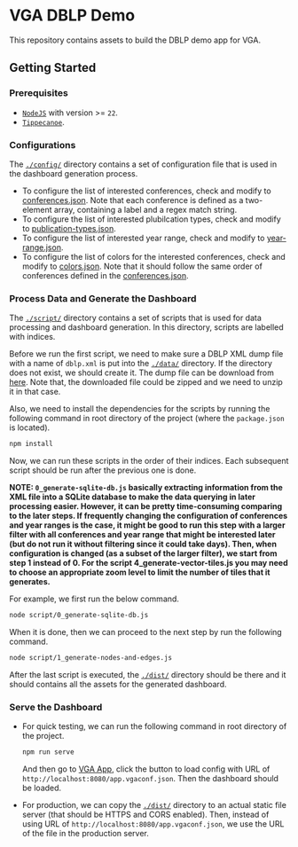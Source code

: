 # VGA DBLP Demo

This repository contains assets to build the DBLP demo app for VGA.

## Getting Started

### Prerequisites

- [`NodeJS`](https://nodejs.org/) with version >= `22`.
- [`Tippecanoe`](https://github.com/mapbox/tippecanoe).

### Configurations

The [`./config/`](./config/) directory contains a set of configuration file that
is used in the dashboard generation process.

- To configure the list of interested conferences, check and modify to
  [conferences.json](./config/conferences.json). Note that each conference is
  defined as a two-element array, containing a label and a regex match string.
- To configure the list of interested plubilcation types, check and modify to
  [publication-types.json](./config/publication-types.json).
- To configure the list of interested year range, check and modify to
  [year-range.json](./config/year-range.json).
- To configure the list of colors for the interested conferences, check and
  modify to [colors.json](./config/colors.json). Note that it should follow the
  same order of conferences defined in the
  [conferences.json](./config/conferences.json).

### Process Data and Generate the Dashboard

The [`./script/`](./script/) directory contains a set of scripts that is used
for data processing and dashboard generation. In this directory, scripts are
labelled with indices.

Before we run the first script, we need to make sure a DBLP XML dump file with a
name of `dblp.xml` is put into the [`./data/`](./data/) directory. If the
directory does not exist, we should create it. The dump file can be download
from [here](https://dblp.org/xml/). Note that, the downloaded file could be
zipped and we need to unzip it in that case.

Also, we need to install the dependencies for the scripts by running the
following command in root directory of the project (where the `package.json` is
located).

```sh
npm install
```

Now, we can run these scripts in the order of their indices. Each subsequent
script should be run after the previous one is done.

**NOTE: `0_generate-sqlite-db.js` basically extracting information from the XML
file into a SQLite database to make the data querying in later processing
easier. However, it can be pretty time-consuming comparing to the later steps.
If frequently changing the configuration of conferences and year ranges is the
case, it might be good to run this step with a larger filter with all
conferences and year range that might be interested later (but do not run it
without filtering since it could take days). Then, when configuration is changed
(as a subset of the larger filter), we start from step 1 instead of 0. For the script 4_generate-vector-tiles.js you may need to choose an appropriate zoom level to limit the number of tiles that it generates.** 

For example, we first run the below command.

```sh
node script/0_generate-sqlite-db.js
```

When it is done, then we can proceed to the next step by run the following
command.

```sh
node script/1_generate-nodes-and-edges.js
```

After the last script is executed, the [`./dist/`](./dist/) directory should be
there and it should contains all the assets for the generated dashboard.

### Serve the Dashboard

- For quick testing, we can run the following command in root directory of the
  project.
  ```sh
  npm run serve
  ```
  And then go to [VGA App](https://vga-team.github.io/app/), click the button to
  load config with URL of `http://localhost:8080/app.vgaconf.json`. Then the
  dashboard should be loaded.

- For production, we can copy the [`./dist/`](./dist/) directory to an actual
  static file server (that should be HTTPS and CORS enabled). Then, instead of
  using URL of `http://localhost:8080/app.vgaconf.json`, we use the URL of the
  file in the production server.
